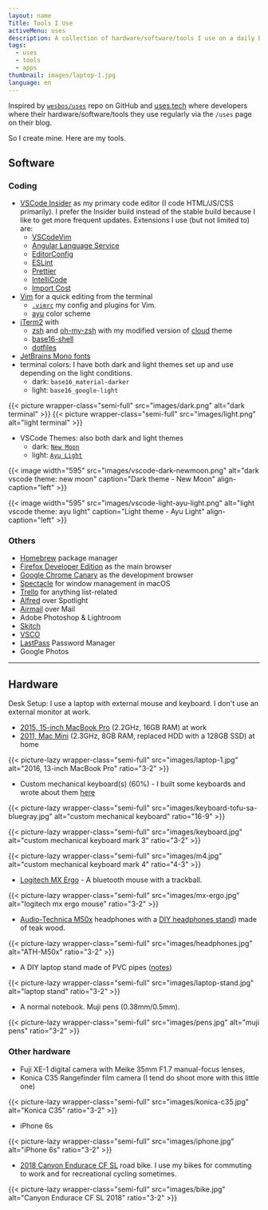 ```yaml
---
layout: name
Title: Tools I Use
activeMenu: uses
description: A collection of hardware/software/tools I use on a daily basis.
tags:
  - uses
  - tools
  - apps
thumbnail: images/laptop-1.jpg
language: en
---
```


Inspired by [`wesbos/uses`](https://github.com/wesbos/awesome-uses) repo on GitHub
and [uses.tech](https://uses.tech)
where developers where their
hardware/software/tools they use regularly via the `/uses` page on their blog.

So I create mine. Here are my tools.

## Software

### Coding

- [VSCode Insider](https://code.visualstudio.com/insiders/) as my primary code editor (I code HTML/JS/CSS primarily).
I prefer the Insider build instead of the stable build because I like to get more frequent updates.
Extensions I use (but not limited to) are:
  - [VSCodeVim](https://github.com/VSCodeVim/Vim)
  - [Angular Language Service](https://github.com/angular/vscode-ng-language-service)
  - [EditorConfig](https://github.com/editorconfig/editorconfig-vscode)
  - [ESLint](https://github.com/Microsoft/vscode-eslint)
  - [Prettier](https://github.com/prettier/prettier-vscode)
  - [IntelliCode](https://github.com/MicrosoftDocs/intellicode)
  - [Import Cost](https://marketplace.visualstudio.com/items?itemName=wix.vscode-import-cost)
- [Vim](https://www.vim.org/) for a quick editing from the terminal
  - [`.vimrc`](https://github.com/armno/dotfiles/blob/master/.vimrc) my config and plugins for Vim.
  - [ayu](https://github.com/ayu-theme/ayu-vim) color scheme
- [iTerm2](https://www.iterm2.com/version3.html) with
  - [zsh](https://www.zsh.org/) and [oh-my-zsh](https://ohmyz.sh/) with my modified version of [cloud](https://github.com/armno/dotfiles/blob/master/cloud-armno.zsh-theme) theme
  - [base16-shell](https://github.com/chriskempson/base16-shell)
  - [dotfiles ](https://github.com/armno/dotfiles)
- [JetBrains Mono fonts](https://www.jetbrains.com/lp/mono/)
- terminal colors: I have both dark and light themes set up and use depending on the light conditions.
  - dark: `base16_material-darker`
  - light: `base16_google-light`

{{< picture wrapper-class="semi-full" src="images/dark.png" alt="dark terminal" >}}
{{< picture wrapper-class="semi-full" src="images/light.png" alt="light terminal" >}}

- VSCode Themes: also both dark and light themes
  - dark: [`New Moon`](https://taniarascia.github.io/new-moon/)
  - light: [`Ayu Light`](https://github.com/ayu-theme/vscode-ayu)

{{< image width="595" src="images/vscode-dark-newmoon.png" alt="dark vscode theme: new moon"
  caption="Dark theme - New Moon"
  align-caption="left" >}}

{{< image width="595" src="images/vscode-light-ayu-light.png" alt="light vscode theme: ayu light"
  caption="Light theme - Ayu Light"
  align-caption="left" >}}

### Others

- [Homebrew](https://brew.sh/) package manager
- [Firefox Developer Edition](https://www.mozilla.org/en-US/firefox/developer/) as the main browser
- [Google Chrome Canary](https://www.google.com/chrome/canary) as the development browser
- [Spectacle](https://www.spectacleapp.com/) for window management in macOS
- [Trello](https://trello.com) for anything list-related
- [Alfred](https://www.alfredapp.com/) over Spotlight
- [Airmail](https://airmailapp.com/) over Mail
- Adobe Photoshop & Lightroom
- [Skitch](https://evernote.com/products/skitch)
- [VSCO](https://vsco.co/)
- [LastPass](https://lastpass.com) Password Manager
- Google Photos

---

## Hardware

Desk Setup: I use a laptop with external mouse and keyboard. I don't use an external monitor at work.

- [2015, 15-inch MacBook Pro](https://support.apple.com/kb/SP719?locale=en_US) (2.2GHz, 16GB RAM) at work
- [2011, Mac Mini](https://support.apple.com/kb/sp632?locale=en_US) (2.3GHz, 8GB RAM, replaced HDD with a 128GB SSD) at home

{{< picture-lazy wrapper-class="semi-full" src="images/laptop-1.jpg" alt="2016, 13-inch MacBook Pro" ratio="3-2" >}}

- Custom mechanical keyboard(s) (60%) - I built some keyboards and wrote about them [here](https://armno.in.th/2019/05/01/custom-mechanical-keyboard-build-2/)

{{< picture-lazy wrapper-class="semi-full" src="images/keyboard-tofu-sa-bluegray.jpg" alt="custom mechanical keyboard" ratio="16-9" >}}

{{< picture-lazy wrapper-class="semi-full" src="images/keyboard.jpg" alt="custom mechanical keyboard mark 3" ratio="3-2" >}}

{{< picture-lazy wrapper-class="semi-full" src="images/m4.jpg" alt="custom mechanical keyboard mark 4" ratio="4-3" >}}

- [Logitech MX Ergo](https://www.logitech.com/en-roeu/product/mx-ergo-wireless-trackball-mouse) - A bluetooth mouse with a trackball.

{{< picture-lazy wrapper-class="semi-full" src="images/mx-ergo.jpg" alt="logitech mx ergo mouse" ratio="3-2" >}}

- [Audio-Technica M50x](https://armno.in.th/2015/08/04/audio-technica-ath-m50x/) headphones with a [DIY headphones stand](https://armno.wordpress.com/2013/05/09/746-headphone-stand/)) made of teak wood.

{{< picture-lazy wrapper-class="semi-full" src="images/headphones.jpg" alt="ATH-M50x" ratio="3-2" >}}

- A DIY laptop stand made of PVC pipes ([notes](https://armno.wordpress.com/2019/05/08/850-pvc/))

{{< picture-lazy wrapper-class="semi-full" src="images/laptop-stand.jpg" alt="laptop stand" ratio="3-2" >}}

- A normal notebook. Muji pens (0.38mm/0.5mm).

{{< picture-lazy wrapper-class="semi-full" src="images/pens.jpg" alt="muji pens" ratio="3-2" >}}

### Other hardware

- Fuji XE-1 digital camera with Meike 35mm F1.7 manual-focus lenses,
- Konica C35 Rangefinder film camera (I tend do shoot more with this little one)

{{< picture-lazy wrapper-class="semi-full" src="images/konica-c35.jpg" alt="Konica C35" ratio="3-2" >}}

- iPhone 6s

{{< picture-lazy wrapper-class="semi-full" src="images/iphone.jpg" alt="iPhone 6s" ratio="3-2" >}}

- [2018 Canyon Endurace CF SL](https://armno.in.th/2019/01/28/ordering-a-canyon-bike-review/) road bike.
I use my bikes for commuting to work and for recreational cycling sometimes.

{{< picture-lazy wrapper-class="semi-full" src="images/bike.jpg" alt="Canyon Endurace CF SL 2018" ratio="3-2" >}}
